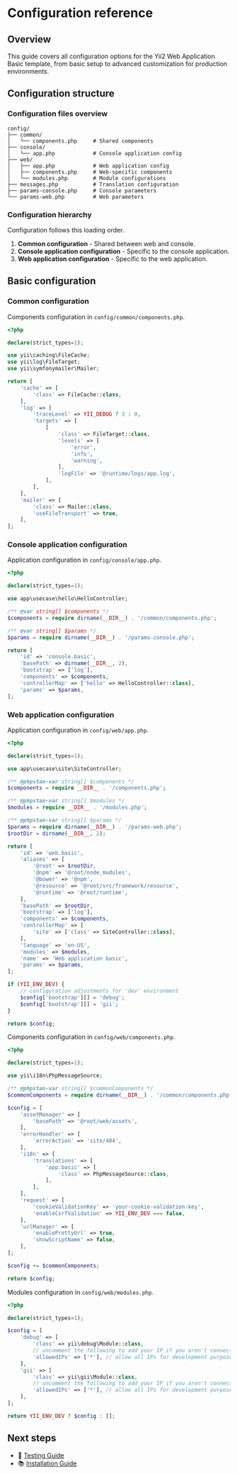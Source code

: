 # Configuration reference

## Overview

This guide covers all configuration options for the Yii2 Web Application Basic template, from basic setup to advanced 
customization for production environments.

## Configuration structure

### Configuration files overview

```text
config/
├── common/
│   └── components.php     # Shared components
├── console/
│   └── app.php            # Console application config
├── web/
│   ├── app.php            # Web application config
│   ├── components.php     # Web-specific components
│   └── modules.php        # Module configurations
├── messages.php           # Translation configuration
├── params-console.php     # Console parameters
└── params-web.php         # Web parameters
```

### Configuration hierarchy

Configuration follows this loading order.

1. **Common configuration** - Shared between web and console.
2. **Console application configuration** - Specific to the console application.
3. **Web application configuration** - Specific to the web application.

## Basic configuration

### Common configuration

Components configuration in `config/common/components.php`.

```php
<?php

declare(strict_types=1);

use yii\caching\FileCache;
use yii\log\FileTarget;
use yii\symfonymailer\Mailer;

return [
    'cache' => [
        'class' => FileCache::class,
    ],
    'log' => [
        'traceLevel' => YII_DEBUG ? 3 : 0,
        'targets' => [
            [
                'class' => FileTarget::class,
                'levels' => [
                    'error',
                    'info',
                    'warning',
                ],
                'logFile' => '@runtime/logs/app.log',
            ],
        ],
    ],
    'mailer' => [
        'class' => Mailer::class,
        'useFileTransport' => true,
    ],
];
```

### Console application configuration

Application configuration in `config/console/app.php`.

```php
<?php

declare(strict_types=1);

use app\usecase\hello\HelloController;

/** @var string[] $components */
$components = require dirname(__DIR__) . '/common/components.php';

/** @var string[] $params */
$params = require dirname(__DIR__) . '/params-console.php';

return [
    'id' => 'console.basic',
    'basePath' => dirname(__DIR__, 2),
    'bootstrap' => ['log'],
    'components' => $components,
    'controllerMap' => ['hello' => HelloController::class],
    'params' => $params,
];
```

### Web application configuration

Application configuration in `config/web/app.php`.

```php
<?php

declare(strict_types=1);

use app\usecase\site\SiteController;

/** @phpstan-var string[] $components */
$components = require __DIR__ . '/components.php';

/** @phpstan-var string[] $modules */
$modules = require __DIR__ . '/modules.php';

/** @phpstan-var string[] $params */
$params = require dirname(__DIR__) . '/params-web.php';
$rootDir = dirname(__DIR__, 2);

return [
    'id' => 'web.basic',
    'aliases' => [
        '@root' => $rootDir,
        '@npm' => '@root/node_modules',
        '@bower' => '@npm',
        '@resource' => '@root/src/framework/resource',
        '@runtime' => '@root/runtime',
    ],
    'basePath' => $rootDir,
    'bootstrap' => ['log'],
    'components' => $components,
    'controllerMap' => [
        'site' => ['class' => SiteController::class],
    ],
    'language' => 'en-US',
    'modules' => $modules,
    'name' => 'Web application basic',
    'params' => $params,
];

if (YII_ENV_DEV) {
    // configuration adjustments for 'dev' environment
    $config['bootstrap'][] = 'debug';
    $config['bootstrap'][] = 'gii';
}

return $config;
```

Components configuration in `config/web/components.php`.

```php
<?php

declare(strict_types=1);

use yii\i18n\PhpMessageSource;

/** @phpstan-var string[] $commonComponents */
$commonComponents = require dirname(__DIR__) . '/common/components.php';

$config = [
    'assetManager' => [
        'basePath' => '@root/web/assets',
    ],
    'errorHandler' => [
        'errorAction' => 'site/404',
    ],
    'i18n' => [
        'translations' => [
            'app.basic' => [
                'class' => PhpMessageSource::class,
            ],
        ],
    ],
    'request' => [
        'cookieValidationKey' => 'your-cookie-validation-key',
        'enableCsrfValidation' => YII_ENV_DEV === false,
    ],
    'urlManager' => [
        'enablePrettyUrl' => true,
        'showScriptName' => false,
    ],
];

$config += $commonComponents;

return $config;
```

Modules configuration in `config/web/modules.php`.

```php
<?php

declare(strict_types=1);

$config = [
    'debug' => [
        'class' => yii\debug\Module::class,
        // uncomment the following to add your IP if you aren't connecting from localhost.
        'allowedIPs' => ['*'], // allow all IPs for development purposes only, do not use in production
    ],
    'gii' => [
        'class' => yii\gii\Module::class,
        // uncomment the following to add your IP if you aren't connecting from localhost.
        'allowedIPs' => ['*'], // allow all IPs for development purposes only, do not use in production
    ],
];

return YII_ENV_DEV ? $config : [];
```

## Next steps

- 🧪 [Testing Guide](testing.md)
- 📚 [Installation Guide](installation.md)
